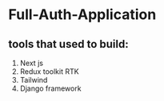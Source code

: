 # Full-Auth-Application 
## tools that used to build:
1) Next js
2) Redux toolkit RTK
3) Tailwind 
4) Django framework
